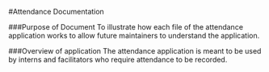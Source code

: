 #Attendance Documentation

###Purpose of Document
To illustrate how each file of the attendance application works to allow future
maintainers to understand the application.

###Overview of application
The attendance application is meant to be used by interns and facilitators
who require attendance to be recorded.